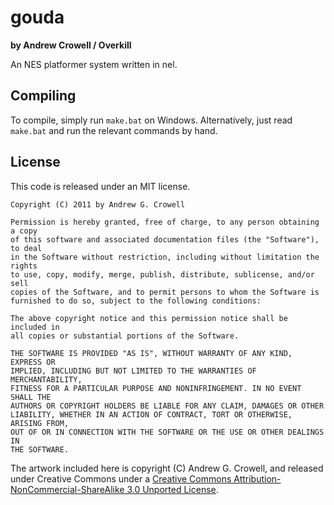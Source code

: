 
gouda
=====
**by Andrew Crowell / Overkill**

An NES platformer system written in nel.

Compiling
---------

To compile, simply run `make.bat` on Windows. Alternatively, just read `make.bat` and run the relevant commands by hand.

License
-------

This code is released under an MIT license.

    Copyright (C) 2011 by Andrew G. Crowell

    Permission is hereby granted, free of charge, to any person obtaining a copy
    of this software and associated documentation files (the "Software"), to deal
    in the Software without restriction, including without limitation the rights
    to use, copy, modify, merge, publish, distribute, sublicense, and/or sell
    copies of the Software, and to permit persons to whom the Software is
    furnished to do so, subject to the following conditions:
    
    The above copyright notice and this permission notice shall be included in
    all copies or substantial portions of the Software.
    
    THE SOFTWARE IS PROVIDED "AS IS", WITHOUT WARRANTY OF ANY KIND, EXPRESS OR
    IMPLIED, INCLUDING BUT NOT LIMITED TO THE WARRANTIES OF MERCHANTABILITY,
    FITNESS FOR A PARTICULAR PURPOSE AND NONINFRINGEMENT. IN NO EVENT SHALL THE
    AUTHORS OR COPYRIGHT HOLDERS BE LIABLE FOR ANY CLAIM, DAMAGES OR OTHER
    LIABILITY, WHETHER IN AN ACTION OF CONTRACT, TORT OR OTHERWISE, ARISING FROM,
    OUT OF OR IN CONNECTION WITH THE SOFTWARE OR THE USE OR OTHER DEALINGS IN
    THE SOFTWARE.

The artwork included here is copyright (C) Andrew G. Crowell, and released under Creative Commons under a [Creative Commons Attribution-NonCommercial-ShareAlike 3.0 Unported License](http://creativecommons.org/licenses/by-nc-sa/3.0/).
